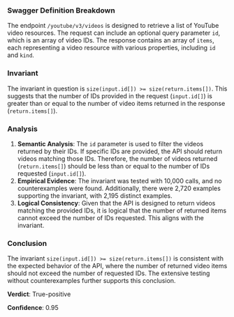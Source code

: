 ### Swagger Definition Breakdown
The endpoint `/youtube/v3/videos` is designed to retrieve a list of YouTube video resources. The request can include an optional query parameter `id`, which is an array of video IDs. The response contains an array of `items`, each representing a video resource with various properties, including `id` and `kind`.

### Invariant
The invariant in question is `size(input.id[]) >= size(return.items[])`. This suggests that the number of IDs provided in the request (`input.id[]`) is greater than or equal to the number of video items returned in the response (`return.items[]`).

### Analysis
1. **Semantic Analysis**: The `id` parameter is used to filter the videos returned by their IDs. If specific IDs are provided, the API should return videos matching those IDs. Therefore, the number of videos returned (`return.items[]`) should be less than or equal to the number of IDs requested (`input.id[]`).
2. **Empirical Evidence**: The invariant was tested with 10,000 calls, and no counterexamples were found. Additionally, there were 2,720 examples supporting the invariant, with 2,195 distinct examples.
3. **Logical Consistency**: Given that the API is designed to return videos matching the provided IDs, it is logical that the number of returned items cannot exceed the number of IDs requested. This aligns with the invariant.

### Conclusion
The invariant `size(input.id[]) >= size(return.items[])` is consistent with the expected behavior of the API, where the number of returned video items should not exceed the number of requested IDs. The extensive testing without counterexamples further supports this conclusion.

**Verdict**: True-positive

**Confidence**: 0.95
